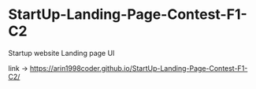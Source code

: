 # StartUp-Landing-Page-Contest-F1-C2

Startup website Landing page UI

link -> https://arin1998coder.github.io/StartUp-Landing-Page-Contest-F1-C2/
